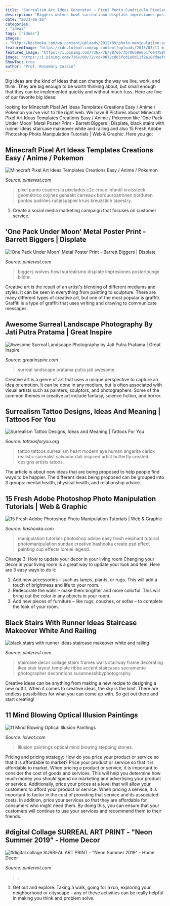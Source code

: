 ```yaml
---
title: "Surrealism Art Ideas Generator ~ Pixel Punto Cuadricula Pixelados C2c Croce Infantil Kruissteek Geométrico Cojines Gehaakt Carreaux Borduurpatronen Borduren Pontos Padrões Ruitjespapier Kruis Kreuzstich Tapestry"
description: "Biggers wolves howl surrealismo displate impresiones posterlounge bildnr"
date: "2023-06-26"
categories:
- "ideas"
tags: ["ideas"]
images:
- "http://bashooka.com/wp-content/uploads/2012/09/photo-manipulation-art-tutorials-10.jpg"
featuredImage: "https://cdn.lolwot.com/wp-content/uploads/2015/03/11-mind-blowing-optical-illusion-paintings-3.jpg"
featured_image: "https://i.pinimg.com/736x/7b/78/6b/7b786b0e651f6e47580725b8a0cf482b.jpg"
image: "https://i.pinimg.com/736x/00/72/cd/0072cd85fcd1e0d11f2a18ddaef84df8.jpg"
ShowToc: true
author: "Prof. Rosemary Cassin"
---
```



Big ideas are the kind of ideas that can change the way we live, work, and think. They are big enough to be worth thinking about, but small enough that they can be implemented quickly and without much fuss. Here are five of our favorite big ideas: 

	

		
looking for Minecraft Pixel Art Ideas Templates Creations Easy / Anime / Pokemon you've visit to the right web. We have 8 Pictures about Minecraft Pixel Art Ideas Templates Creations Easy / Anime / Pokemon like &#039;One Pack Under Moon&#039; Metal Poster Print - Barrett Biggers | Displate, black stairs with runner ideas staircase makeover white and railing and also 15 Fresh Adobe Photoshop Photo Manipulation Tutorials | Web &amp; Graphic. Here you go:
		
    
## Minecraft Pixel Art Ideas Templates Creations Easy / Anime / Pokemon

<img loading=lazy src="https://i.pinimg.com/736x/a8/fa/6f/a8fa6fdf25c337fd8c24a5dc23744609.jpg" onerror="this.onerror=null;this.src='https://tse4.mm.bing.net/th?id=OIP.Iq5A2L5VlU3h392VnSBvewAAAA&amp;pid=15.1';" alt="Minecraft Pixel Art Ideas Templates Creations Easy / Anime / Pokemon">

_Source: pinterest.com_

>pixel punto cuadricula pixelados c2c croce infantil kruissteek geométrico cojines gehaakt carreaux borduurpatronen borduren pontos padrões ruitjespapier kruis kreuzstich tapestry. 

	

1. Create a social media marketing campaign that focuses on customer service.

    
## &#039;One Pack Under Moon&#039; Metal Poster Print - Barrett Biggers | Displate

<img loading=lazy src="https://i.pinimg.com/736x/7b/78/6b/7b786b0e651f6e47580725b8a0cf482b.jpg" onerror="this.onerror=null;this.src='https://tse1.mm.bing.net/th?id=OIP.35PsVuGvIQsIJdrFV2wlcAHaKY&amp;pid=15.1';" alt="&#039;One Pack Under Moon&#039; Metal Poster Print - Barrett Biggers | Displate">

_Source: pinterest.com_

>biggers wolves howl surrealismo displate impresiones posterlounge bildnr. 

	

Creative art is the result of an artist's blending of different mediums and styles. It can be seen in everything from painting to sculpture. There are many different types of creative art, but one of the most popular is graffiti. Graffiti is a type of graffiti that uses writing and drawing to communicate messages.

    
## Awesome Surreal Landscape Photography By Jati Putra Pratama | Great Inspire

<img loading=lazy src="http://greatinspire.com/wp-content/uploads/2015/10/Awesome-Surreal-Landscape-Photography-by-Jati-Putra-Pratama-13.jpg" onerror="this.onerror=null;this.src='https://tse3.mm.bing.net/th?id=OIP.Lyy4YlOieYRXS6b482zI9QHaHa&amp;pid=15.1';" alt="Awesome Surreal Landscape Photography by Jati Putra Pratama | Great Inspire">

_Source: greatinspire.com_

>surreal landscape pratama putra jati awesome. 

	

Creative art is a genre of art that uses a unique perspective to capture an idea or emotion. It can be done in any medium, but is often associated with visual artists such as painters, sculptors, and photographers. Some of the common themes in creative art include fantasy, science fiction, and horror.

    
## Surrealism Tattoo Designs, Ideas And Meaning | Tattoos For You

<img loading=lazy src="https://www.tattoosforyou.org/wp-content/uploads/2017/08/Modern-Surrealism-Tattoo.jpg" onerror="this.onerror=null;this.src='https://tse2.mm.bing.net/th?id=OIP.z09FFITGhsKqBdQqf1lA4AHaKP&amp;pid=15.1';" alt="Surrealism Tattoo Designs, Ideas and Meaning | Tattoos For You">

_Source: tattoosforyou.org_

>tattoo tattoos surrealism heart modern eye human angarita carlox realistic surrealist salvador dali inspired artist butterfly created designs artists tatoos. 

	

The article is about new ideas that are being proposed to help people find ways to be happier. The different ideas being proposed can be grouped into 3 groups: mental health, physical health, and relationship advice.

    
## 15 Fresh Adobe Photoshop Photo Manipulation Tutorials | Web &amp; Graphic

<img loading=lazy src="http://bashooka.com/wp-content/uploads/2012/09/photo-manipulation-art-tutorials-10.jpg" onerror="this.onerror=null;this.src='https://tse2.mm.bing.net/th?id=OIP.C3ugKoKBK4CbXernCfCh1QHaJ4&amp;pid=15.1';" alt="15 Fresh Adobe Photoshop Photo Manipulation Tutorials | Web &amp; Graphic">

_Source: bashooka.com_

>manipulation tutorials photoshop adobe easy fresh elephant tutorial photomanipulation sundae creative bashooka create psd effect painting cup effects lorelei legend. 

	

Change 3: How to update your decor in your living room
Changing your decor in your living room is a great way to update your look and feel. Here are 3 easy ways to do it: 
1. Add new accessories – such as lamps, plants, or rugs. This will add a touch of brightness and life to your room. 
2. Redecorate the walls – make them brighter and more colorful. This will bring out the color in any objects in your room. 
3. Add new pieces of furniture – like rugs, couches, or sofas – to complete the look of your room.

    
## Black Stairs With Runner Ideas Staircase Makeover White And Railing

<img loading=lazy src="https://i.pinimg.com/736x/f0/6f/3a/f06f3ab1e7bc3e0de07afe5c461a5c84.jpg" onerror="this.onerror=null;this.src='https://tse4.mm.bing.net/th?id=OIP.pQ7h-60RhYopsv-nuEnkzAHaKz&amp;pid=15.1';" alt="black stairs with runner ideas staircase makeover white and railing">

_Source: pinterest.com_

>staircase decor collage stairs frames walls stairway frame decorating ikea stair layout template ribba accent staircases sacramento photographer decorations susanneashbyphotography. 

	

Creative ideas can be anything from making a new recipe to designing a new outfit. When it comes to creative ideas, the sky is the limit. There are endless possibilities for what you can come up with. So get out there and start creating!

    
## 11 Mind Blowing Optical Illusion Paintings

<img loading=lazy src="https://cdn.lolwot.com/wp-content/uploads/2015/03/11-mind-blowing-optical-illusion-paintings-3.jpg" onerror="this.onerror=null;this.src='https://tse1.mm.bing.net/th?id=OIP.itHdMqRQ9fLkx4weQwEaEgHaEz&amp;pid=15.1';" alt="11 Mind Blowing Optical Illusion Paintings">

_Source: lolwot.com_

>illusion paintings optical mind blowing stepping stones. 

	

Pricing and pricing strategy: How do you price your product or service so that it is affordable to market?
Price your product or service so that it is affordable to market. When pricing a product or service, it is important to consider the cost of goods and services. This will help you determine how much money you should spend on marketing and advertising your product or service. Additionally, price your prices at a level that will allow your customers to afford your product or service. When pricing a service, it is important to factor in the cost of providing that service and its associated costs. In addition, price your services so that they are affordable for consumers who might need them. By doing this, you can ensure that your customers will continue to use your services and recommend them to their friends.

    
## #digital Collage SURREAL ART PRINT - &quot;Neon Summer 2019&quot; - Home Decor

<img loading=lazy src="https://i.pinimg.com/736x/00/72/cd/0072cd85fcd1e0d11f2a18ddaef84df8.jpg" onerror="this.onerror=null;this.src='https://tse1.mm.bing.net/th?id=OIP.HVbHaWrwvm9PBCgv41hP9AHaLH&amp;pid=15.1';" alt="#digital collage SURREAL ART PRINT - &quot;Neon Summer 2019&quot; - Home Decor">

_Source: pinterest.com_

>. 

	

1. Get out and explore: Taking a walk, going for a run, exploring your neighborhood or cityscape – any of these activities can be really helpful in making you think and problem solve. 

